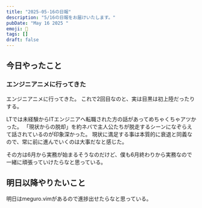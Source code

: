 ```yaml
---
title: "2025-05-16の日報"
description: "5/16の日報をお届けいたします。"
pubDate: "May 16 2025 "
emoji: 🦊
tags: []
draft: false
---
```


## 今日やったこと

### エンジニアニメに行ってきた

エンジニアニメに行ってきた。 これで2回目なのと、実は目黒は初上陸だったりする。

LTでは未経験からITエンジニアへ転職された方の話があってめちゃくちゃアツかった。
「現状からの脱却」を約ネバで主人公たちが脱走するシーンになぞらえて話されているのが印象深かった。
現状に満足する事は本質的に衰退と同義なので、常に前に進んでいくのは大事だなと感じた。

その方は6月から実務が始まるそうなのだけど、僕も6月終わりから実務なので一緒に頑張っていけたらなと思っている。

## 明日以降やりたいこと

明日はmeguro.vimがあるので進捗出せたらなと思っている。

